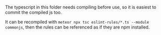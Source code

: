 The typescript in this folder needs compiling before use, so it is easiest to commit the compiled js too.

It can be recompiled with `meteor npx tsc eslint-rules/*.ts --module commonjs`, then the rules can be referenced as if they are npm installed.
